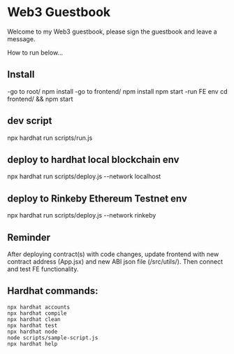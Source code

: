 # Web3 Guestbook

Welcome to my Web3 guestbook, please sign the guestbook and leave a message.

How to run below...

## Install
-go to root/
npm install
-go to frontend/
npm install
npm start
-run FE env
cd frontend/ && npm start

## dev script
npx hardhat run scripts/run.js
## deploy to hardhat local blockchain env
npx hardhat run scripts/deploy.js --network localhost
## deploy to Rinkeby Ethereum Testnet env
npx hardhat run scripts/deploy.js --network rinkeby

## Reminder
After deploying contract(s) with code changes, update frontend with new contract address (App.jsx) and new ABI json file (/src/utils/).
Then connect and test FE functionality.

## Hardhat commands:

```shell
npx hardhat accounts
npx hardhat compile
npx hardhat clean
npx hardhat test
npx hardhat node
node scripts/sample-script.js
npx hardhat help
```